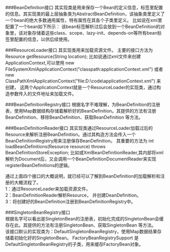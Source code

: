 ###BeanDefinition接口
其实现类是用来保存一个Bean的定义信息，<bean>标签里配置的信息。其实现类的最上层抽象类为AbstractBeanDefinition，该抽象类里定义了一个bean的绝大多数通用属性，特有属性在其各个子类里定义。
比如说在xml里配置了一个bean如下所示：
<bean id="test" class="com.xxx.Test" scope="singleton" lazy-init="true" depends-on="test1" init-method="init" destroy-method="destory"/>
该bean标签解析过后会放到一个BeanDefinition的对象里，该对象存储着这些class、scope、lazy-init、depends-on等所有bean标签里配置的信息，以供后续使用。

###ResourceLoader接口
其实现类用来加载资源文件。
主要的接口方法为 Resource getResource(String location);
比如说通过xml文件来创建ApplicationContext,可以使用
new FileSystemXmlApplicationContext("classpath:applicationContext.xml") 或者 new ClassPathXmlApplicationContext("file:D:\\code\\applicationContext.xml") 来创建，
这两个ApplicationContext就是一个ResourceLoader的实现类，通过构造参数传入的文件地址来加载文件。

###BeanDefinitionRegistry接口
根据名字不难理解，为BeanDefinition的注册表，使用Map数据结构存储着解析好的BeanDefinition。其提供的方法有注册BeanDefinition、移除BeanDefinition、获取BeanDefinition 等方法。

###BeanDefinitionReader接口
其实现类通过ResourceLoader加载过后的Resource来解析注册BeanDefinition。通过其构造方法会传入一个BeanDefinitionRegistry用来注册保存BeanDefinition。
其重要的方法为 int loadBeanDefinitions(Resource resource) throws BeanDefinitionStoreException;
比如或XmlBeanDefinitionReader,其内部将xml解析为Document后，又会调用一个BeanDefinitionDocumentReader来实现registerBeanDefinitions的逻辑。

通过上面四个接口的大概说明，就已经可以了解到BeanDefinition的加载解析和注册的大概流程了。  
1：通过ResourceLoader来加载资源文件。  
2：BeanDefinitionReader解析Resource， 并创建DeanDefinition。  
3：将创建好的BeanDefinition注册到BeanDefinitionRegistry中。  



###SingletonBeanRegistry接口  
根据名字可以看出是SingletonBean的注册表，初始化完成的SingletonBean会缓存在此。其提供的方法有注册SingletonBean、获取SingletonBean 等方法。  
该接口默认的实现类为：DefaultSingletonBeanRegistry，使用Map数据结果存储着初始化好的SingletonBean。
FactoryBeanRegistrySupport 是 DefaultSingletonBeanRegistry的子类，用来缓存FactoryBean对象。